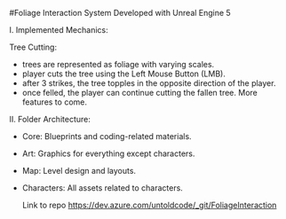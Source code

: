 #Foliage Interaction System Developed with Unreal Engine 5

I. Implemented Mechanics:

Tree Cutting:
- trees are represented as foliage with varying scales.
- player cuts the tree using the Left Mouse Button (LMB).
- after 3 strikes, the tree topples in the opposite direction of the player.
- once felled, the player can continue cutting the fallen tree.
More features to come.

II. Folder Architecture:

- Core: Blueprints and coding-related materials.
- Art: Graphics for everything except characters.
- Map: Level design and layouts.
- Characters: All assets related to characters.

  Link to repo https://dev.azure.com/untoldcode/_git/FoliageInteraction
